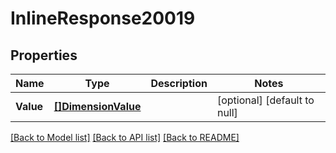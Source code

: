 # InlineResponse20019

## Properties
Name | Type | Description | Notes
------------ | ------------- | ------------- | -------------
**Value** | [**[]DimensionValue**](dimensionValue.md) |  | [optional] [default to null]

[[Back to Model list]](../README.md#documentation-for-models) [[Back to API list]](../README.md#documentation-for-api-endpoints) [[Back to README]](../README.md)


